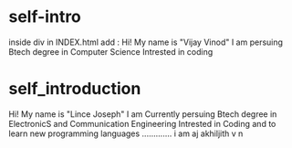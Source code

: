 

# self-intro
inside div in INDEX.html add :
Hi! My name is "Vijay Vinod"
I am persuing Btech degree in Computer Science
Intrested in coding

# self_introduction
Hi! My name is "Lince Joseph"
I am Currently persuing Btech degree in ElectronicS and Communication Engineering
Intrested in Coding and to learn new programming languages
.............
i am aj
akhiljith v n

